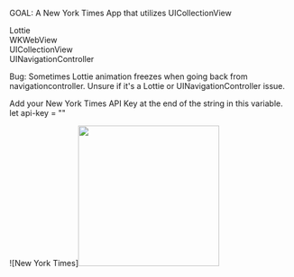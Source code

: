 GOAL:
A New York Times App that utilizes UICollectionView 


Lottie  
WKWebView  
UICollectionView  
UINavigationController  

Bug: Sometimes Lottie animation freezes when going back from navigationcontroller. 
Unsure if it's a Lottie or UINavigationController issue.

Add your New York Times API Key at the end of the string in this variable.
let api-key = ""


![New York Times]<img src="nytimes.gif" width="250" height="250">

